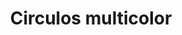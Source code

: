 ---
title: Circulos multicolor
date: 
draft: false

# descripcion
description : Aro de plata con piedra cubic

materials: Plata 925

color: Multicolor

dimensions: 1,2cm

code: 01-16-0340

type: "Aros"

categories: []

# Images
# first image will be shown in the product page
images:
  # - image: "images/path_to_image"
  # La ubicacion de las imagenes es imagenes/Aros/Aros.Cubic/01-16-0340-circulos-multicolor
  - image: "./images/aros/cubic/01-16-0340-circulos-multicolor_a.JPG"
  - image: "./images/aros/cubic/01-16-0340-circulos-multicolor_b.JPG"
---